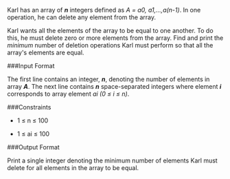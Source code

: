 Karl has an array of ***n*** integers defined as *A = a0, a1,...,a(n-1)*. In one operation, he can delete any element from the array.

Karl wants all the elements of the array to be equal to one another. To do this, he must delete zero or more elements from the array. Find and print the *minimum* number of deletion operations Karl must perform so that all the array's elements are equal.

###Input Format

The first line contains an integer, ***n***, denoting the number of elements in array ***A***. 
The next line contains ***n*** space-separated integers where element ***i*** corresponds to array element *ai (0 ≤ i ≤ n)*.

###Constraints

* 1 ≤ n ≤ 100

* 1 ≤ ai ≤ 100

###Output Format

Print a single integer denoting the minimum number of elements Karl must delete for all elements in the array to be equal.
